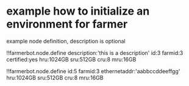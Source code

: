 
# example how to initialize an environment for farmer


example node definition, description is optional

!!farmerbot.node.define
    description:'this is a description'
    id:3 
    farmid:3
    certified:yes
    hru:1024GB
    sru:512GB
    cru:8
    mru:16GB

!!farmerbot.node.define
    id:5
    farmid:3
    ethernetaddr:'aabbccddeeffgg'
    hru:1024GB
    sru:512GB
    cru:8
    mru:16GB
